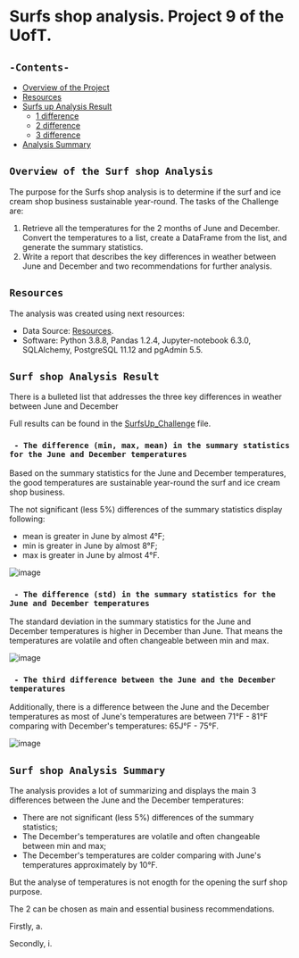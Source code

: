 # Surfs shop analysis. Project 9 of the UofT.
## `-Contents-`	
	
- [Overview of the Project](#overview-of-the-Surf-shop-Analysis)	
- [Resources](#resources)	
- [Surfs up Analysis Result](#surf-shop-Analysis-Result)	
  - [1 difference](# )	
  - [2 difference ](#)
  - [3 difference ](#)		 
- [ Analysis Summary](#surf-shop-Analysis-Summary)	
## `Overview of the Surf shop Analysis`	
	
The purpose for the Surfs shop analysis is to determine if the surf and ice cream shop business sustainable year-round. 
The tasks of the Challenge are:
1. Retrieve all the temperatures for the 2 months of June and December. Convert the temperatures to a list, create a DataFrame from the list, and generate the summary statistics.
2. Write a report that describes the key differences in weather between June and December and two recommendations for further analysis.
## `Resources`	
The analysis was created using next resources:	
  - Data Source: [Resources](./Resources/).	
  - Software: Python 3.8.8, Pandas 1.2.4, Jupyter-notebook 6.3.0, SQLAlchemy, PostgreSQL 11.12 and pgAdmin 5.5.	
## `Surf shop Analysis Result`	
There is a bulleted list that addresses the three key differences in weather between June and December

Full results can be found in the [SurfsUp_Challenge](./SurfsUp_Challenge.ipynb) file.	
### ` - The difference (min, max, mean) in the summary statistics for the June and December temperatures`	

Based on the summary statistics for the June and December temperatures, the good temperatures are sustainable year-round the surf and ice cream shop business.
 
The not significant (less 5%) differences of the summary statistics display following:
  - mean is greater in June by almost 4&deg;F;
  - min is greater in June by almost 8&deg;F;
  - max is greater in June by almost 4&deg;F.
 
![image](https://user-images.githubusercontent.com/68247343/131248045-87eb53ae-9c8f-46ba-9fc5-81edf940cd9c.png)

### ` - The difference (std) in the summary statistics for the June and December temperatures`

The standard deviation in the summary statistics for the June and December temperatures is higher in December than June. That means the temperatures are volatile and often changeable between min and max.
  
![image](https://user-images.githubusercontent.com/68247343/131247919-fbcc21a3-4eb0-47c9-ae17-587bde05c1b2.png)

### ` - The third difference between the June and the December temperatures`	

Additionally, there is a difference between the June and the December temperatures as most of June's temperatures are between 71&deg;F - 81&deg;F comparing with December's temperatures: 65J&deg;F - 75&deg;F.

![image](https://user-images.githubusercontent.com/68247343/131247937-5dd10b51-93fe-4d7f-bcfb-cf646b2c55c1.png)

## `Surf shop Analysis Summary`	

The analysis provides a lot of summarizing and displays the main 3 differences between the June and the December temperatures:
- There are not significant (less 5%) differences of the summary statistics;
- The December's temperatures are volatile and often changeable between min and max;
- The  December's temperatures are colder comparing with June's temperatures approximately by 10&deg;F.

But the analyse of temperatures is not enogth for the opening the surf shop purpose.

The 2 can be chosen as main and essential business recommendations.

Firstly, a. 

Secondly, i. 
